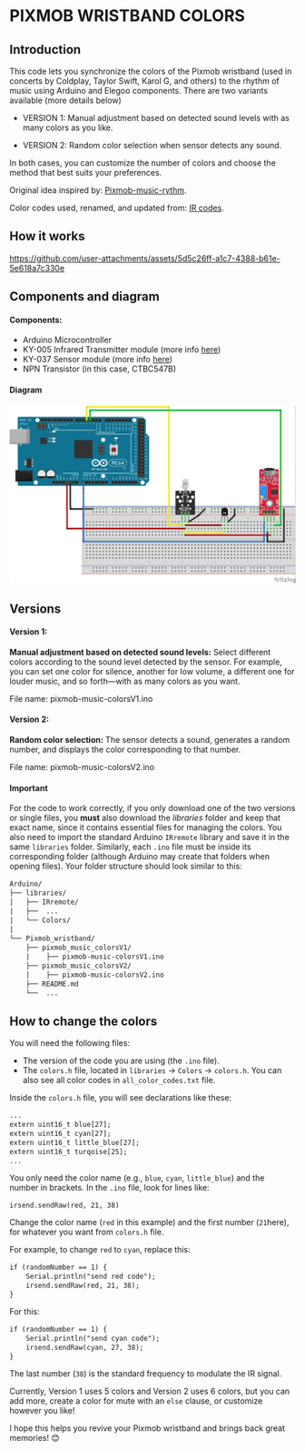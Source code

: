 # PIXMOB WRISTBAND COLORS

## Introduction

This code lets you synchronize the colors of the Pixmob wristband (used in concerts by Coldplay, Taylor Swift, Karol G, and others) to the rhythm of music using Arduino and Elegoo components. There are two variants available (more details below)

- VERSION 1: Manual adjustment based on detected sound levels with as many colors as you like.

- VERSION 2: Random color selection when sensor detects any sound.

In both cases, you can customize the number of colors and choose the method that best suits your preferences.

Original idea inspired by: [Pixmob-music-rythm](https://github.com/drneox/pixmob-music-rhythm).

Color codes used, renamed, and updated from: [IR codes](https://github.com/danielweidman/flipper-pixmob-ir-codes).

## How it works


https://github.com/user-attachments/assets/5d5c26ff-a1c7-4388-b61e-5e618a7c330e


## Components and diagram

#### Components:
- Arduino Microcontroller
- KY-005 Infrared Transmitter module (more info [here](https://arduinomodules.info/ky-005-infrared-transmitter-sensor-module/))
- KY-037 Sensor module (more info [here](https://arduinomodules.info/ky-037-high-sensitivity-sound-detection-module/))
- NPN Transistor (in this case, CTBC547B)

#### Diagram
![Diagram](diagrama_pixmob_eras.jpg)


## Versions

#### Version 1:
**Manual adjustment based on detected sound levels:** Select different colors according to the sound level detected by the sensor. For example, you can set one color for silence, another for low volume, a different one for louder music, and so forth—with as many colors as you want.

File name: pixmob-music-colorsV1.ino


#### Version 2:
**Random color selection:** The sensor detects a sound, generates a random number, and displays the color corresponding to that number.

File name: pixmob-music-colorsV2.ino

#### Important
For the code to work correctly, if you only download one of the two versions or single files, you **must** also download the *libraries* folder and keep that exact name, since it contains essential files for managing the colors. You also need to import the standard Arduino `IRremote` library and save it in the same `libraries` folder. Similarly, each `.ino` file must be inside its corresponding folder (although Arduino may create that folders when opening files). Your folder structure should look similar to this:

```
Arduino/
├── libraries/
│   ├── IRremote/
|   ├──  ...
|   └── Colors/
|
└── Pixmob_wristband/
    ├── pixmob_music_colorsV1/
    |    ├── pixmob-music-colorsV1.ino
    ├── pixmob_music_colorsV2/
    |    ├── pixmob-music-colorsV2.ino
    ├── README.md
    └──  ...
```

## How to change the colors
You will need the following files:
- The version of the code you are using (the `.ino` file).
- The `colors.h` file, located in `libraries` &rarr; `Colors` &rarr; `colors.h`. You can also see all color codes in `all_color_codes.txt` file.

Inside the `colors.h` file, you will see declarations like these:
```
...
extern uint16_t blue[27];
extern uint16_t cyan[27];
extern uint16_t little_blue[27];
extern uint16_t turqoise[25];
...
```
You only need the color name (e.g., `blue`, `cyan`, `little_blue`) and the number in brackets. In the `.ino` file, look for lines like:
```
irsend.sendRaw(red, 21, 38)
```
Change the color name (`red` in this example) and the first number (`21`here), for whatever you want from `colors.h` file. 

For example, to change `red` to `cyan`, replace this:

```
if (randomNumber == 1) {
    Serial.println("send red code");
    irsend.sendRaw(red, 21, 38);
}
```
For this:
```
if (randomNumber == 1) {
    Serial.println("send cyan code");
    irsend.sendRaw(cyan, 27, 38);
}
```
The last number (`38`) is the standard frequency to modulate the IR signal.

Currently, Version 1 uses 5 colors and Version 2 uses 6 colors, but you can add more, create a color for mute with an `else` clause, or customize however you like!

I hope this helps you revive your Pixmob wristband and brings back great memories! 😊 
